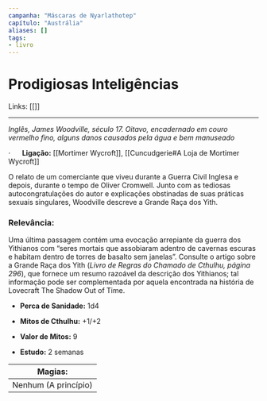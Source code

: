 ```yaml
---
campanha: "Máscaras de Nyarlathotep"
capítulo: "Austrália"
aliases: []
tags: 
- livro
---
```


# Prodigiosas Inteligências

Links: [[]]

---
_Inglês, James Woodville, século 17. Oitavo, encadernado em couro vermelho fino, alguns danos causados pela água e bem manuseado_

·      **Ligação:** [[Mortimer Wycroft]], [[Cuncudgerie#A Loja de Mortimer Wycroft]]

O relato de um comerciante que viveu durante a Guerra Civil Inglesa e depois, durante o tempo de Oliver Cromwell. Junto com as tediosas autocongratulações do autor e explicações obstinadas de suas práticas sexuais singulares, Woodville descreve a Grande Raça dos Yith.

### **Relevância**: 
Uma última passagem contém uma evocação arrepiante da guerra dos Yithianos com “seres mortais que assobiaram adentro de cavernas escuras e habitam dentro de torres de basalto sem janelas”. Consulte o artigo sobre a Grande Raça dos Yith (*Livro de Regras do Chamado de Cthulhu, página 296*), que fornece um resumo razoável da descrição dos Yithianos; tal informação pode ser complementada por aquela encontrada na história de Lovecraft The Shadow Out of Time.


- **Perca de Sanidade:** 1d4

- **Mitos de Cthulhu:** +1/+2

- **Valor de Mitos:** 9

- **Estudo:** 2 semanas

|               **Magias:**                |
|:----------------------------------------:|
|      Nenhum (A princípio) |
